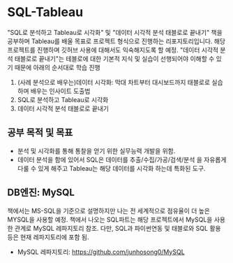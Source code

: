 # SQL-Tableau

"SQL로 분석하고 Tableau로 시각화" 및 "데이터 시각적 분석 태블로로 끝내기" 책을 공부하며 Tableau를 배울 목표로 프로젝트 형식으로 진행하는 리포지토리입니다. 해당 프로젝트를 진행하며 깃허브 사용에 대해서도 익숙해지도록 할 예정.
"데이터 시각적 분석 태블로로 끝내기"는 테블로에 대한 기본적 지식 및 실습이 선행되어야 이해할 수 있기 때문에 아래의 순서대로 학습 진행
1. (사례 분석으로 배우는)데이터 시각화: 막대 차트부터 대시보드까지 태블로로 실습하며 배우는 인사이트 도출법
2. SQL로 분석하고 Tableau로 시각화
3. 데이터 시각적 분석 태블로로 끝내기

## 공부 목적 및 목표

- 분석 및 시각화를 통해 통찰을 얻기 위한 실무능력 개발을 위함.
- 데이터 분석을 함에 있어서 SQL은 데이터를 추출/수집/가공/검색/분석 을 자유롭게 다룰 수 있게 해주고 Tableau는 해당 데이터를 시각화 하는데 특화된 도구.

## DB엔진: MySQL

책에서는 MS-SQL을 기준으로 설명하지만 나는 전 세계적으로 점유율이 더 높은 MYSQL을 사용할 예정. 책에서 나오는 SQL파트는 해당 프로젝트에서 MySQL을 사용한 관계로 MySQL 레파지토리 참조. 다만, SQL과 파이썬연동 및 태블로와 SQL 활용 등은 현재 레파지토리에 포함 됨.

- MySQL 레파지토리: https://github.com/junhosong0/MySQL


